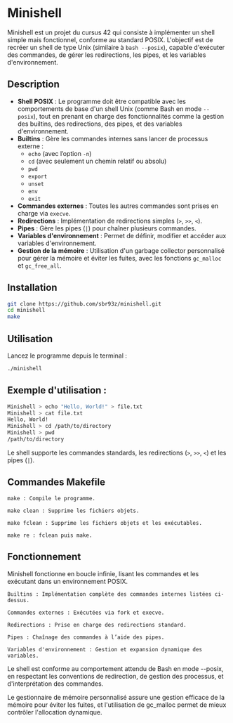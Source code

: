 # Minishell

Minishell est un projet du cursus 42 qui consiste à implémenter un shell simple mais fonctionnel, conforme au standard POSIX. L'objectif est de recréer un shell de type Unix (similaire à `bash --posix`), capable d'exécuter des commandes, de gérer les redirections, les pipes, et les variables d'environnement. 

## Description

- **Shell POSIX** : Le programme doit être compatible avec les comportements de base d'un shell Unix (comme Bash en mode `--posix`), tout en prenant en charge des fonctionnalités comme la gestion des builtins, des redirections, des pipes, et des variables d'environnement.
- **Builtins** : Gère les commandes internes sans lancer de processus externe :
  - `echo` (avec l’option `-n`)
  - `cd` (avec seulement un chemin relatif ou absolu)
  - `pwd`
  - `export`
  - `unset`
  - `env`
  - `exit`
- **Commandes externes** : Toutes les autres commandes sont prises en charge via `execve`.
- **Redirections** : Implémentation de redirections simples (`>`, `>>`, `<`).
- **Pipes** : Gère les pipes (`|`) pour chaîner plusieurs commandes.
- **Variables d'environnement** : Permet de définir, modifier et accéder aux variables d'environnement.
- **Gestion de la mémoire** : Utilisation d'un garbage collector personnalisé pour gérer la mémoire et éviter les fuites, avec les fonctions `gc_malloc` et `gc_free_all`.

## Installation

```bash
git clone https://github.com/sbr93z/minishell.git
cd minishell
make
```

## Utilisation

Lancez le programme depuis le terminal :
```bash
./minishell
```

## Exemple d'utilisation :
```bash
Minishell > echo "Hello, World!" > file.txt
Minishell > cat file.txt
Hello, World!
Minishell > cd /path/to/directory
Minishell > pwd
/path/to/directory
```

Le shell supporte les commandes standards, les redirections (`>`, `>>`, `<`) et les pipes (`|`).

## Commandes Makefile
```
make : Compile le programme.

make clean : Supprime les fichiers objets.

make fclean : Supprime les fichiers objets et les exécutables.

make re : fclean puis make.
```

## Fonctionnement

Minishell fonctionne en boucle infinie, lisant les commandes et les exécutant dans un environnement POSIX.

    Builtins : Implémentation complète des commandes internes listées ci-dessus.

    Commandes externes : Exécutées via fork et execve.

    Redirections : Prise en charge des redirections standard.

    Pipes : Chaînage des commandes à l’aide des pipes.

    Variables d'environnement : Gestion et expansion dynamique des variables.

Le shell est conforme au comportement attendu de Bash en mode --posix, en respectant les conventions de redirection, de gestion des processus, et d'interprétation des commandes.

Le gestionnaire de mémoire personnalisé assure une gestion efficace de la mémoire pour éviter les fuites, et l'utilisation de gc_malloc permet de mieux contrôler l'allocation dynamique.
